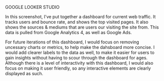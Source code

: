 GOOGLE LOOKER STUDIO

In this screenshot, I've put together a dashboard for current web traffic. It tracks users and bounce rate, and shows the top visited pages. It also shows the sources & mediums that are users our visiting the site from. This data is pulled from Google Analytics 4, as well as Google Ads. 

For future iterations of this dashboard, I would focus on removing uncessary charts or metrics, to help make the dahsboard more concise. I would add clearer labels to the data as well, to make it easier for users to gain insights without having to scour through the dashboard for ages. Although there is a level of interactivity with this dashboard, I would also focus on making it user friendly, so any interactive elements are clearly displayed as such.